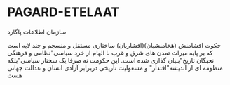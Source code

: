 # PAGARD-ETELAAT
سازمان اطلاعات پاگارد

حکوت افشامنش (هخامنشیان)(افشاریان) ساختاری مستقل و منسجم و چند لایه است که بر پایه میراث تمدن های شرق و غرب با الهام از خرد سیاسی"نظامی و فرهنگی نخبگان تاریخ"بنیان گذاری شده است.
این حکومت نه صرفا یک سختار سیاسی"بلکه منظومه ای از اندیشه"اقتدار" و مسعولیت تاریخی دربرابر آزادی انسان و عدالت جهانی هست

